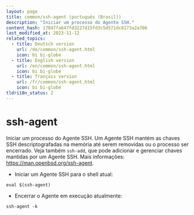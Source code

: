 ```yaml
---
layout: page
title: common/ssh-agent (português (Brasil))
description: "Iniciar um processo do Agente SSH."
content_hash: 17047fa647fd3227d15fd3c5d571dc8173a2a706
last_modified_at: 2023-11-12
related_topics:
  - title: Deutsch version
    url: /de/common/ssh-agent.html
    icon: bi bi-globe
  - title: English version
    url: /en/common/ssh-agent.html
    icon: bi bi-globe
  - title: français version
    url: /fr/common/ssh-agent.html
    icon: bi bi-globe
tldri18n_status: 2
---
```

# ssh-agent

Iniciar um processo do Agente SSH.
Um Agente SSH mantém as chaves SSH descriptografadas na memória até serem removidas ou o processo ser encerrado.
Veja também `ssh-add`, que pode adicionar e gerenciar chaves mantidas por um Agente SSH.
Mais informações: <https://man.openbsd.org/ssh-agent>.

- Iniciar um Agente SSH para o shell atual:

`eval $(ssh-agent)`

- Encerrar o Agente em execução atualmente:

`ssh-agent -k`
